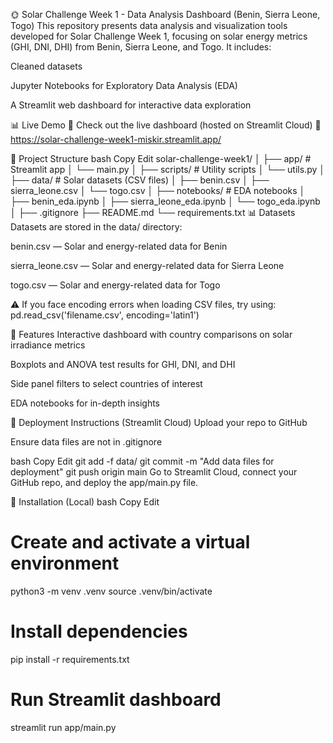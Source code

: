 🌞 Solar Challenge Week 1 - Data Analysis Dashboard (Benin, Sierra Leone, Togo)
This repository presents data analysis and visualization tools developed for Solar Challenge Week 1, focusing on solar energy metrics (GHI, DNI, DHI) from Benin, Sierra Leone, and Togo. It includes:

Cleaned datasets

Jupyter Notebooks for Exploratory Data Analysis (EDA)

A Streamlit web dashboard for interactive data exploration

📊 Live Demo
🚀 Check out the live dashboard (hosted on Streamlit Cloud)
📍 https://solar-challenge-week1-miskir.streamlit.app/

📁 Project Structure
bash
Copy
Edit
solar-challenge-week1/
│
├── app/ # Streamlit app
│ └── main.py
│
├── scripts/ # Utility scripts
│ └── utils.py
│
├── data/ # Solar datasets (CSV files)
│ ├── benin.csv
│ ├── sierra_leone.csv
│ └── togo.csv
│
├── notebooks/ # EDA notebooks
│ ├── benin_eda.ipynb
│ ├── sierra_leone_eda.ipynb
│ └── togo_eda.ipynb
│
├── .gitignore
├── README.md
└── requirements.txt
📊 Datasets
Datasets are stored in the data/ directory:

benin.csv — Solar and energy-related data for Benin

sierra_leone.csv — Solar and energy-related data for Sierra Leone

togo.csv — Solar and energy-related data for Togo

⚠️ If you face encoding errors when loading CSV files, try using:
pd.read_csv('filename.csv', encoding='latin1')

🧪 Features
Interactive dashboard with country comparisons on solar irradiance metrics

Boxplots and ANOVA test results for GHI, DNI, and DHI

Side panel filters to select countries of interest

EDA notebooks for in-depth insights

🚀 Deployment Instructions (Streamlit Cloud)
Upload your repo to GitHub

Ensure data files are not in .gitignore

bash
Copy
Edit
git add -f data/
git commit -m "Add data files for deployment"
git push origin main
Go to Streamlit Cloud, connect your GitHub repo, and deploy the app/main.py file.

🧰 Installation (Local)
bash
Copy
Edit

# Create and activate a virtual environment

python3 -m venv .venv
source .venv/bin/activate

# Install dependencies

pip install -r requirements.txt

# Run Streamlit dashboard

streamlit run app/main.py
